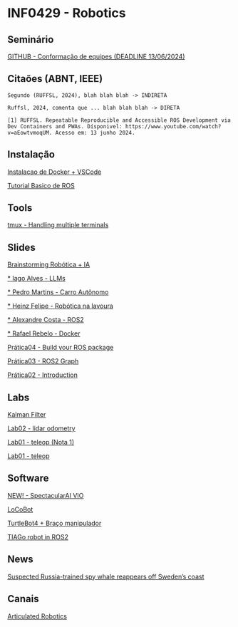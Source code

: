 # INF0429 - Robotics

## Seminário
[GITHUB - Conformação de equipes (DEADLINE 13/06/2024)](https://classroom.github.com/a/cQThrnt4)

## Citaões (ABNT, IEEE)

``Segundo (RUFFSL, 2024), blah blah blah -> INDIRETA``

``Ruffsl, 2024, comenta que ... blah blah blah -> DIRETA``

``[1] RUFFSL. Repeatable Reproducible and Accessible ROS Development via Dev Containers and PWAs. Dísponivel: https://www.youtube.com/watch?v=aEowtvmoqUM. Acesso em: 13 junho 2024.``

## Instalação

[Instalacao de Docker + VSCode](https://docs.ros.org/en/humble/How-To-Guides/Setup-ROS-2-with-VSCode-and-Docker-Container.html)

[Tutorial Basico de ROS](http://docs.ros.org/en/humble/Tutorials/Beginner-CLI-Tools.html)

## Tools
[tmux - Handling multiple terminals](https://docs.google.com/presentation/d/1ZMH70_KPD-uV5qBnFV8VC6YsYMKM1wspKqPhwly7R0o/edit?usp=sharing)

## Slides

[Brainstorming Robótica + IA](https://docs.google.com/presentation/d/1tDKQ-N5le3v2vWzQQLP-NQomoXSfNvdtd3NOyMaxg6Y/edit?usp=sharing)

[* Iago Alves - LLMs](https://www.canva.com/design/DAGD8im6Aw4/bzwlV957dqeHEBbeL1NiQA/view)

[* Pedro Martins - Carro Autônomo](https://www.canva.com/design/DAGDQ9tX6jY/JTq9ZrjNg-8ODbWzGzWYvA/view)

[* Heinz Felipe - Robótica na lavoura](https://www.canva.com/design/DAGCwHQ5sYA/4tjv1Iv3B3pE_ijSyXZNbQ/edit?utm_content=DAGCwHQ5sYA&utm_campaign=designshare&utm_medium=link2&utm_source=sharebutton)

[* Alexandre Costa - ROS2](https://www.canva.com/design/DAFfHPSs7YI/qG0yB1t3E5dre9TYwx8yTQ/edit?utm_content=DAFfHPSs7YI&utm_campaign=designshare&utm_medium=link2&utm_source=sharebutton)

[* Rafael Rebelo - Docker](https://www.canva.com/design/DAFfHsBcCnw/pL_JzSZSuxeLOrJxLb3kNQ/view)

[Prática04 - Build your ROS package](https://docs.google.com/presentation/d/1bqmwq2UUKUxL_hhzim8HDZslaxihENNtfmV476KMlJ0/edit?usp=sharing)

[Prática03 - ROS2 Graph](https://docs.google.com/presentation/d/1IktfJ4hckV0X0KWrKsvhCwkpulzlN_LZWKLgwvX_hOE/)

[Prática02 - Introduction](https://docs.google.com/presentation/d/1SQlcrmDEe3lUtHsS-UlA3CTYlnCL9IrbYHDfD-pv-vc/edit?usp=sharing)

## Labs

[Kalman Filter](https://nu-msr.github.io/navigation_site/lectures/kalman_filter.html)

[Lab02 - lidar odometry](https://docs.google.com/presentation/d/1kXXJDKylKiX0bUfM0CpC-zhBuqCrolqz9D7-QPSm9zs/edit?usp=sharing)

[Lab01 - teleop (Nota 1)](https://classroom.github.com/a/3DbBYhyZ)

[Lab01 - teleop](https://classroom.github.com/a/Xhg7DUof)

## Software

[NEW! - SpectacularAI VIO](https://spectacularai.github.io/docs/sdk/wrappers/ros.html)

[LoCoBot](http://www.locobot.org/)

[TurtleBot4 + Braço manipulador](https://www.youtube.com/watch?v=ExbeyVWhtqw)

[TIAGo robot in ROS2](https://github.com/pal-robotics/tiago_simulation)

## News
[Suspected Russia-trained spy whale reappears off Sweden’s coast](https://www.theguardian.com/world/2023/may/29/suspected-russia-trained-spy-whale-reappears-off-swedens-coast)

## Canais
[Articulated Robotics](https://www.youtube.com/@ArticulatedRobotics/videos)
